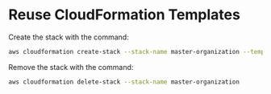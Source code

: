 # Reuse CloudFormation Templates

Create the stack with the command:
```sh
aws cloudformation create-stack --stack-name master-organization --template-body file://master-stack.yaml
```

Remove the stack with the command:
```sh
aws cloudformation delete-stack --stack-name master-organization
```
